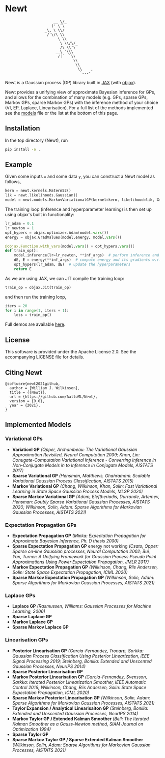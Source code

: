 # Newt

                          __ \/_
                         (' \`\
                      _\, \ \\/ 
                       /`\/\ \\
                            \ \\    
                             \ \\/\/_
                             /\ \\'\
                           __\ `\\\
                            /|`  `\\
                                   \\
                                    \\
                                     \\    ,
                                      `---'  

Newt is a Gaussian process (GP) library built in [JAX](https://github.com/google/jax) (with [objax](https://github.com/google/objax)). 

Newt provides a unifying view of approximate Bayesian inference for GPs, and allows for the combination of many models (e.g. GPs, sparse GPs, Markov GPs, sparse Markov GPs) with the inference method of your choice (VI, EP, Laplace, Linearisation). For a full list of the methods implemented see the [models](https://github.com/AaltoML/Newt/blob/main/newt/models.py) file or the list at the bottom of this page.

## Installation
In the top directory (Newt), run
```bash
pip install -e .
```

## Example
Given some inputs `x` and some data `y`, you can construct a Newt model as follows,
```python
kern = newt.kernels.Matern52()
lik = newt.likelihoods.Gaussian()
model = newt.models.MarkovVariationalGP(kernel=kern, likelihood=lik, X=x, Y=y)
```
The training loop (inference and hyperparameter learning) is then set up using objax's built in functionality:
```python
lr_adam = 0.1
lr_newton = 1
opt_hypers = objax.optimizer.Adam(model.vars())
energy = objax.GradValues(model.energy, model.vars())

@objax.Function.with_vars(model.vars() + opt_hypers.vars())
def train_op():
    model.inference(lr=lr_newton, **inf_args)  # perform inference and update variational params
    dE, E = energy(**inf_args)  # compute energy and its gradients w.r.t. hypers
    opt_hypers(lr_adam, dE)  # update the hyperparameters
    return E
```
As we are using JAX, we can JIT compile the training loop:
```python
train_op = objax.Jit(train_op)
```
and then run the training loop,
```python
iters = 20
for i in range(1, iters + 1):
    loss = train_op()
```
Full demos are available [here](https://github.com/AaltoML/Newt/tree/main/newt/demos).

## License

This software is provided under the Apache License 2.0. See the accompanying LICENSE file for details.

## Citing Newt

```
@software{newt2021github,
  author = {William J. Wilkinson},
  title = {{Newt}},
  url = {https://github.com/AaltoML/Newt},
  version = {0.0},
  year = {2021},
}
```

## Implemented Models

### Variational GPs
 - **Variationl GP** *(Opper, Archambeau: The Variational Gaussian Approximation Revisited, Neural Computation 2009; Khan, Lin: Conugate-Computation Variational Inference - Converting Inference in Non-Conjugate Models in to Inference in Conjugate Models, AISTATS 2017)*
 - **Sparse Variational GP** *(Hensman, Matthews, Ghahramani: Scalable Variational Gaussian Process Classification, AISTATS 2015)*
 - **Markov Variational GP** *(Chang, Wilkinson, Khan, Solin: Fast Variational Learning in State Space Gaussian Process Models, MLSP 2020)*
 - **Sparse Markov Variational GP** *(Adam, Eleftheriadis, Durrande, Artemev, Hensman: Doubly Sparse Variational Gaussian Processes, AISTATS 2020; Wilkinson, Solin, Adam: Sparse Algorithms for Markovian Gaussian Processes, AISTATS 2021)*
### Expectation Propagation GPs
 - **Expectation Propagation GP** *(Minka: Expectation Propagation for Approximate Bayesian Inference, Ph. D thesis 2000)*
 - **Sparse Expectation Propagation GP** energy not working *(Csato, Opper: Sparse on-line Gaussian processes, Neural Computation 2002; Bui, Yan, Turner: A Unifying Framework for Gaussian Process Pseudo Point Approximations Using Power Expectation Propagation, JMLR 2017)*
 - **Markov Expectation Propagation GP** *(Wilkinson, Chang, Riis Andersen, Solin: State Space Expectation Propagation, ICML 2020)*
 - **Sparse Markov Expectation Propagation GP** *(Wilkinson, Solin, Adam: Sparse Algorithms for Markovian Gaussian Processes, AISTATS 2021)*
### Laplace GPs
 - **Laplace GP** *(Rasmussen, Williams: Gaussian Processes for Machine Learning, 2006)*
 - **Sparse Laplace GP**
 - **Markov Laplace GP**
 - **Sparse Markov Laplace GP**
### Linearisation GPs
 - **Posterior Linearisation GP** *(Garcia-Fernandez, Tronarp, Sarkka: Gaussian Process Classification Using Posterior Linearization, IEEE Signal Processing 2019; Steinberg, Bonilla: Extended and Unscented Gaussian Processes, NeurIPS 2014)*
 - **Sparse Posterior Linearisation GP**
 - **Markov Posterior Linearisation GP** *(Garcia-Fernandez, Svensson, Sarkka: Iterated Posterior Linearization Smoother, IEEE Automatic Control 2016; Wilkinson, Chang, Riis Andersen, Solin: State Space Expectation Propagation, ICML 2020)*
 - **Sparse Markov Posterior Linearisation GP** *(Wilkinson, Solin, Adam: Sparse Algorithms for Markovian Gaussian Processes, AISTATS 2021)*
 - **Taylor Expansion / Analytical Linearisaiton GP** *(Steinberg, Bonilla: Extended and Unscented Gaussian Processes, NeurIPS 2014)*
 - **Markov Taylor GP / Extended Kalman Smoother** *(Bell: The Iterated Kalman Smoother as a Gauss-Newton method, SIAM Journal on Optimization 1994)*
 - **Sparse Taylor GP**
 - **Sparse Markov Taylor GP / Sparse Extended Kalman Smoother** *(Wilkinson, Solin, Adam: Sparse Algorithms for Markovian Gaussian Processes, AISTATS 2021)*
